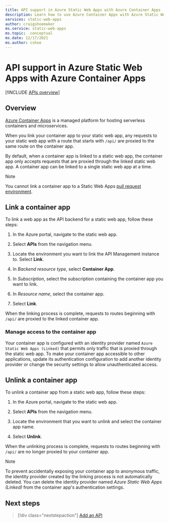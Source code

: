 ```yaml
---
title: API support in Azure Static Web Apps with Azure Container Apps
description: Learn how to use Azure Container Apps with Azure Static Web Apps
services: static-web-apps
author: craigshoemaker
ms.service: static-web-apps
ms.topic:  conceptual
ms.date: 12/17/2021
ms.author: cshoe
---
```


# API support in Azure Static Web Apps with Azure Container Apps

[!INCLUDE [APIs overview](../../includes/static-web-apps-apis-overview.md)]

## Overview

[Azure Container Apps](../container-apps/overview.md) is a managed platform for hosting serverless containers and microservices.

When you link your container app to your static web app, any requests to your static web app with a route that starts with `/api/` are proxied to the same route on the container app.

By default, when a container app is linked to a static web app, the container app only accepts requests that are proxied through the linked static web app. A container app can be linked to a single static web app at a time.

> [!NOTE]
> You cannot link a container app to a Static Web Apps [pull request environment](review-publish-pull-requests.md).

## Link a container app

To link a web app as the API backend for a static web app, follow these steps:

1. In the Azure portal, navigate to the static web app.

1. Select **APIs** from the navigation menu.

1. Locate the environment you want to link the API Management instance to. Select **Link**.

1. In *Backend resource type*, select **Container App**.

1. In *Subscription*, select the subscription containing the container app you want to link.

1. In *Resource name*, select the container app.

1. Select **Link**.

When the linking process is complete, requests to routes beginning with `/api/` are proxied to the linked container app.

### Manage access to the container app

Your container app is configured with an identity provider named `Azure Static Web Apps (Linked)` that permits only traffic that is proxied through the static web app. To make your container app accessible to other applications, update its authentication configuration to add another identity provider or change the security settings to allow unauthenticated access.

## Unlink a container app

To unlink a container app from a static web app, follow these steps:

1. In the Azure portal, navigate to the static web app.

1. Select **APIs** from the navigation menu.

1. Locate the environment that you want to unlink and select the container app name.

1. Select **Unlink**.

When the unlinking process is complete, requests to routes beginning with `/api/` are no longer proxied to your container app.

> [!NOTE]
> To prevent accidentally exposing your container app to anonymous traffic, the identity provider created by the linking process is not automatically deleted. You can delete the identity provider named *Azure Static Web Apps (Linked)* from the container app's authentication settings.

## Next steps

> [!div class="nextstepaction"]
> [Add an API](add-api.md)
